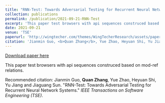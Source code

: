 ```yaml
---
title: "RNN-Test: Towards Adversarial Testing for Recurrent Neural Network Systems"
collection: publications
permalink: /publication/2021-09-21-RNN-Test
excerpt: 'This paper test browsers with api sequences construced based on mod-ref relations.'
date: 2021-09-21
venue: 'TSE'
paperurl: 'http://wingtecher.com/themes/WingTecherResearch/assets/papers/RNN-Test-final.pdf'
citation: 'Jianmin Guo, <b>Quan Zhang</b>, Yue Zhao, Heyuan Shi, Yu Jiang and Jiaguang Sun. &quot;RNN-Test: Towards Adversarial Testing for Recurrent Neural Network Systems.&quot; <i>IEEE Transactions on Software Engineering (TSE)</i>.'
---
```


<a href='http://wingtecher.com/themes/WingTecherResearch/assets/papers/RNN-Test-final.pdf'>Download paper here</a>

This paper test browsers with api sequences construced based on mod-ref relations.

Recommended citation: Jianmin Guo, <b>Quan Zhang</b>, Yue Zhao, Heyuan Shi, Yu Jiang and Jiaguang Sun. "RNN-Test: Towards Adversarial Testing for Recurrent Neural Network Systems." <i>IEEE Transactions on Software Engineering (TSE)</i>.